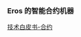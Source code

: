 ### Eros 的智能合约机器

[技术白皮书-合约](https://github.com/ErosPlatform/docs/blob/master/eros_whitepaper_zh.md "https://github.com/ErosPlatform/docs/blob/master/eros_whitepaper_zh.md")
